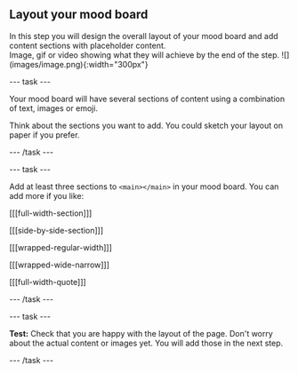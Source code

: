 ## Layout your mood board

<div style="display: flex; flex-wrap: wrap">
<div style="flex-basis: 200px; flex-grow: 1; margin-right: 15px;">
In this step you will design the overall layout of your mood board and add content sections with placeholder content. 
</div>
<div>
Image, gif or video showing what they will achieve by the end of the step. ![](images/image.png){:width="300px"}
</div>
</div>

--- task ---

Your mood board will have several sections of content using a combination of text, images or emoji. 

Think about the sections you want to add. You could sketch your layout on paper if you prefer. 

--- /task ---

--- task ---

Add at least three sections to `<main></main>` in your mood board. You can add more if you like: 

[[[full-width-section]]]

[[[side-by-side-section]]]

[[[wrapped-regular-width]]]

[[[wrapped-wide-narrow]]]

[[[full-width-quote]]]

--- /task ---

--- task ---

**Test:** Check that you are happy with the layout of the page. Don't worry about the actual content or images yet. You will add those in the next step.

--- /task ---

